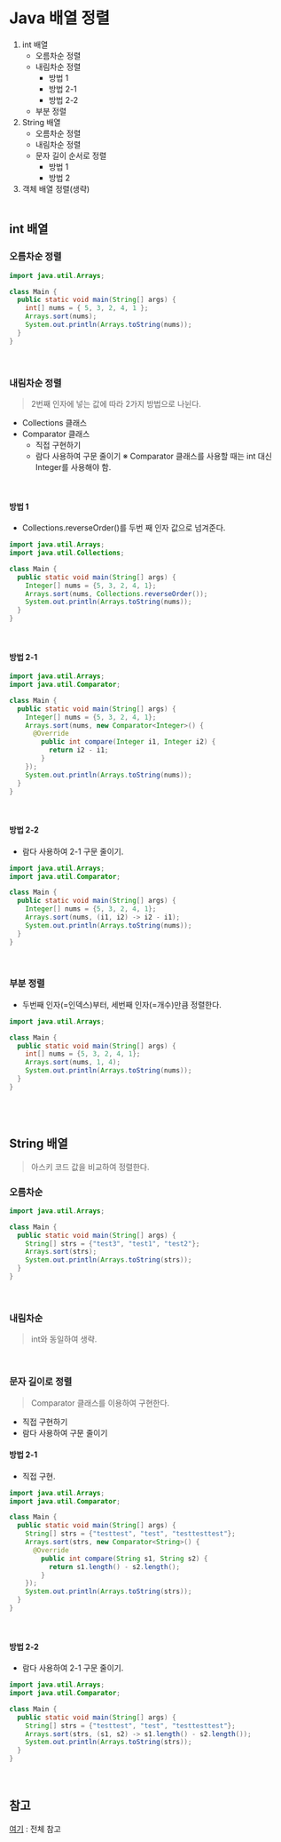 # Java 배열 정렬
1. int 배열  
	- 오름차순 정렬  
	- 내림차순 정렬  
      - 방법 1  
      - 방법 2-1  
      - 방법 2-2  
	- 부분 정렬
2. String 배열
	- 오름차순 정렬
	- 내림차순 정렬
	- 문자 길이 순서로 정렬
	  - 방법 1
	  - 방법 2
3. 객체 배열 정렬(생략)
<br><br>

## int 배열
### 오름차순 정렬
```Java
import java.util.Arrays;

class Main {
  public static void main(String[] args) {
    int[] nums = { 5, 3, 2, 4, 1 };
    Arrays.sort(nums);
    System.out.println(Arrays.toString(nums));
  }
}
```
<br>

### 내림차순 정렬
> 2번째 인자에 넣는 값에 따라 2가지 방법으로 나뉜다.
- Collections 클래스
- Comparator 클래스
  - 직접 구현하기
  - 람다 사용하여 구문 줄이기
※ Comparator 클래스를 사용할 때는 int 대신 Integer를 사용해야 함.
<br>

#### 방법 1
- Collections.reverseOrder()를 두번 째 인자 값으로 넘겨준다.
```java
import java.util.Arrays;
import java.util.Collections;

class Main {
  public static void main(String[] args) {
    Integer[] nums = {5, 3, 2, 4, 1};
    Arrays.sort(nums, Collections.reverseOrder());
    System.out.println(Arrays.toString(nums));
  }
}
```
<br>

#### 방법 2-1

```java
import java.util.Arrays;
import java.util.Comparator;

class Main {
  public static void main(String[] args) {
    Integer[] nums = {5, 3, 2, 4, 1};
    Arrays.sort(nums, new Comparator<Integer>() {
      @Override
        public int compare(Integer i1, Integer i2) {
          return i2 - i1;
        }
    });
    System.out.println(Arrays.toString(nums));
  }
}
```

<br>

#### 방법 2-2
- 람다 사용하여 2-1 구문 줄이기.
```java
import java.util.Arrays;
import java.util.Comparator;

class Main {
  public static void main(String[] args) {
    Integer[] nums = {5, 3, 2, 4, 1};
    Arrays.sort(nums, (i1, i2) -> i2 - i1);
    System.out.println(Arrays.toString(nums));
  }
}
```
<br>

### 부분 정렬
- 두번째 인자(=인덱스)부터, 세번째 인자(=개수)만큼 정렬한다.
```java
import java.util.Arrays;

class Main {
  public static void main(String[] args) {
    int[] nums = {5, 3, 2, 4, 1};
    Arrays.sort(nums, 1, 4);
    System.out.println(Arrays.toString(nums));
  }
}
```
<br>
<br>

## String 배열
> 아스키 코드 값을 비교하여 정렬한다.

### 오름차순
```java
import java.util.Arrays;

class Main {
  public static void main(String[] args) {
    String[] strs = {"test3", "test1", "test2"};
    Arrays.sort(strs);
    System.out.println(Arrays.toString(strs));
  }
}
```
<br>

### 내림차순
> int와 동일하여 생략.
<br>

### 문자 길이로 정렬
> Comparator 클래스를 이용하여 구현한다.
  - 직접 구현하기
  - 람다 사용하여 구문 줄이기

#### 방법 2-1
- 직접 구현.
```java
import java.util.Arrays;
import java.util.Comparator;

class Main {
  public static void main(String[] args) {
    String[] strs = {"testtest", "test", "testtesttest"};
    Arrays.sort(strs, new Comparator<String>() {
      @Override
        public int compare(String s1, String s2) {
          return s1.length() - s2.length();
        }
    });
    System.out.println(Arrays.toString(strs));
  }
}
```
<br>

#### 방법 2-2
- 람다 사용하여 2-1 구문 줄이기.
```java
import java.util.Arrays;
import java.util.Comparator;

class Main {
  public static void main(String[] args) {
    String[] strs = {"testtest", "test", "testtesttest"};
    Arrays.sort(strs, (s1, s2) -> s1.length() - s2.length());
    System.out.println(Arrays.toString(strs));
  }
}
```

<br>

## 참고
[여기](https://codechacha.com/ko/java-sorting-array/) : 전체 참고  
